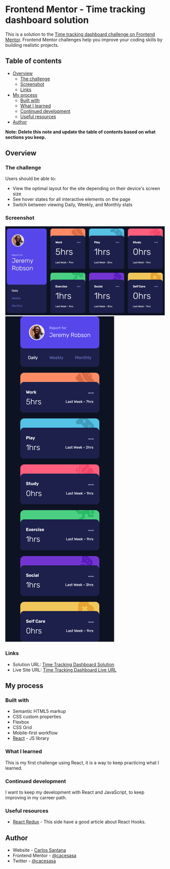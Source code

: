 # Frontend Mentor - Time tracking dashboard solution

This is a solution to the [Time tracking dashboard challenge on Frontend Mentor](https://www.frontendmentor.io/challenges/time-tracking-dashboard-UIQ7167Jw). Frontend Mentor challenges help you improve your coding skills by building realistic projects. 

## Table of contents

- [Overview](#overview)
  - [The challenge](#the-challenge)
  - [Screenshot](#screenshot)
  - [Links](#links)
- [My process](#my-process)
  - [Built with](#built-with)
  - [What I learned](#what-i-learned)
  - [Continued development](#continued-development)
  - [Useful resources](#useful-resources)
- [Author](#author)


**Note: Delete this note and update the table of contents based on what sections you keep.**

## Overview

### The challenge

Users should be able to:

- View the optimal layout for the site depending on their device's screen size
- See hover states for all interactive elements on the page
- Switch between viewing Daily, Weekly, and Monthly stats

### Screenshot

![Time Tracking Dashboard Desktop View](src/assets/images/screenshots/desktop-view.png)
![Time Tracking Dashboard Mobile View](src/assets/images/screenshots/mobile-view.png)


### Links

- Solution URL: [Time Tracking Dashboard Solution](https://github.com/cacesasa/time-tracking-dashboard)
- Live Site URL: [Time Tracking Dashboard Live URL](https://cacesasa.github.io/time-tracking-dashboard/)

## My process

### Built with

- Semantic HTML5 markup
- CSS custom properties
- Flexbox
- CSS Grid
- Mobile-first workflow
- [React](https://reactjs.org/) - JS library


### What I learned

This is my first challenge using React, it is a way to keep practicing what I learned.


### Continued development

I want to keep my development with React and JavaScript, to keep improving in my carreer path.

### Useful resources

- [React Redux](https://react-redux.js.org/api/hooks) - This side have a good article about React Hooks.


## Author

- Website - [Carlos Santana](https://cacesasa.github.io/myporfolio/)
- Frontend Mentor - [@cacesasa](https://www.frontendmentor.io/profile/cacesasa)
- Twitter - [@cacesasa](https://www.twitter.com/cacesasa)

